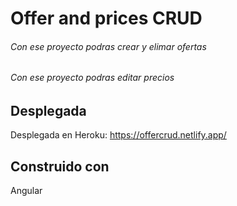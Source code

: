 # Offer and prices CRUD

###### Con ese proyecto podras crear y elimar ofertas
###### Con ese proyecto podras editar precios

## Desplegada

Desplegada en Heroku: https://offercrud.netlify.app/

## Construido con

Angular




